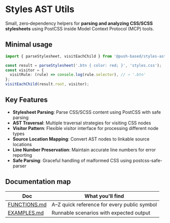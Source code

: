 # Styles AST Utils

Small, zero‑dependency helpers for **parsing and analyzing CSS/SCSS stylesheets** using PostCSS inside Model Context Protocol (MCP) tools.

## Minimal usage

```ts
import { parseStylesheet, visitEachChild } from '@push-based/styles-ast-utils';

const result = parseStylesheet('.btn { color: red; }', 'styles.css');
const visitor = {
  visitRule: (rule) => console.log(rule.selector), // → '.btn'
};
visitEachChild(result.root, visitor);
```

## Key Features

- **Stylesheet Parsing**: Parse CSS/SCSS content using PostCSS with safe parsing
- **AST Traversal**: Multiple traversal strategies for visiting CSS nodes
- **Visitor Pattern**: Flexible visitor interface for processing different node types
- **Source Location Mapping**: Convert AST nodes to linkable source locations
- **Line Number Preservation**: Maintain accurate line numbers for error reporting
- **Safe Parsing**: Graceful handling of malformed CSS using postcss-safe-parser

## Documentation map

| Doc                            | What you'll find                            |
| ------------------------------ | ------------------------------------------- |
| [FUNCTIONS.md](./FUNCTIONS.md) | A–Z quick reference for every public symbol |
| [EXAMPLES.md](./EXAMPLES.md)   | Runnable scenarios with expected output     |

